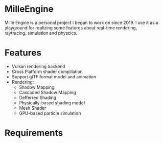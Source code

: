 # MilleEngine

Mille Engine is a personal project I began to work on since 2019. I use it as a playground for realizing some features about real-time rendering, raytracing, simulation and physcics.  

# Features
- Vulkan rendering backend
- Cross Platform shader complilation
- Support glTF format model and animation 
- Rendering:
  - Shadow Mapping
  - Cascaded Shadow Mapping
  - Defferred Shading
  - Physically-based shading model
  - Mesh Shader
  - GPU-based particle simulation


# Requirements
